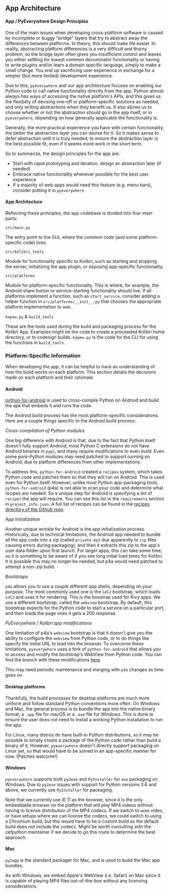App Architecture
----------------

#### App / PyEverywhere Design Principles

One of the main issues when developing cross-platform software
is caused by incomplete or buggy "bridge" layers that try
to abstract away the differences between platforms. In theory, this
should make life easier. In reality, abstracting platform differences
is a very difficult and thorny problem, so the bridge layer often
gives you insufficient control and leaves you either settling for lowest
common denominator functionality or having to write plugins and/or learn 
a domain specific language, simply to make a small change. You end up
sacrificing user experience in exchange for a simpler (but more limited)
development experience.

Due to this, `pyeverywhere` and our app architecture focuses on enabling
our Python code to call native functionality directly from the app. Python
almost always has ways of accessing the native platform's APIs, and this
gives us the flexibilty of devising one-off or platform-specific solutions
as needed, and only writing abstractions when they benefit us. It also
allows us to choose whether or not the abstraction should go in the app
itself, or in `pyeverywhere`, depending on how generally applicable the
functionality is.

Generally, the more practical experience you have with certain functionality,
the better the abstraction layer you can devise for it. So it makes sense to defer
abstraction until it is truly needed, to ensure the abstraction layer is the
best possible fit, even if it seems more work in the short term.

So to summarize, the design principles for the app are:

- Start with rapid prototyping and iteration, design an abstraction later (if needed)
- Embrace native functionality whenever possible for the best user experience
- If a majority of web apps would need this feature (e.g. menu bars), consider putting 
  it in `pyeverywhere`

#### App Architecture

Reflecting these principles, the app codebase is divided into four main parts:

`src/main.py`

The entry point to the GUI, where the common code (and some platform-specific code) lives.

`src/kolibri_tools`

Module for functionality specific to Kolibri, such as starting and stopping the
server, initializing the app plugin, or exposing app-specific functionality.

`src/platforms`

Module for platform-specific functionality. This is where, for example, the Android
share button or service-starting functionality should live. If all platforms implement
a function, such as `start_service`, consider adding a helper function in
 `src/platforms/__init__.py` that chooses the appropriate platform implementation to use.

`kapew.py` & `build_tools`

These are the tools used during the build and packaging process for the Kolibri App.
Examples might be the code to create a proceeded Kolibri home directory, or to codesign builds.
`kapew.py` is the code for the CLI for using the functions in `build_tools`.

### Platform-Specific Information

When developing the app, it can be helpful to have an understanding of how the build works on
each platform. This section details the decisions made on each platform and their rationale.

#### Android

[python-for-android](https://github.com/kivy/python-for-android) is used to cross-compile Python
on Android and build the apk that embeds it and runs the code.

The Android build process has the most platform-specific considerations. Here are a couple things
specific to the Android build process:

_Cross-compilation of Python modules_

One big difference with Android is that, due to the fact that Python itself doesn't fully support
Android, most Python C extensions do not have Android binaries in `pypi`, and many require modifications
to even build. Even some pure-Python modules may need patched to support running on Android, due
to platform differences from other implementations.

To address this, `python-for-android` created a `recipes` system, which takes Python code and
patches them so that they will run on Android. This is used even for Python itself. However, unlike
most Python app-packaging tools, `python-for-android` (p4a) is not able to scan your code and determine
what recipes are needed. So a unique step for Android is specifying a list of `recipes` the app will
require. You can see this list in the `requirements` section in `project_info.json`. A full list of
recipes can be found in the [recipes directory of the Github repo](https://github.com/kollivier/python-for-android/tree/pew_webview/pythonforandroid/recipes).

_App Initialization_

Another unique wrinkle for Android is the app initialization process. Historically, due to technical
limitations, the Android app needed to bundle all the app code into a zip (called `private.mp3` due
apparently to `zip` files causing errors during packaging), and then it extracts this zip to the
app's user data folder upon first launch. For larger apps, this can take some time, so it is something
to be aware of if you see long initial load times for Kolibri. It is possible this may no longer be
needed, but p4a would need patched to attempt a non-zip build.

_Bootstraps_

`p4a` allows you to use a couple different app shells, depending on your purpose. The most commonly
used one is the `sdl2` bootstrap, which loads `sdl2` and uses it for rendering. This is the boostrap
used for Kivy apps. We use a different bootstrap, called the `webview` bootstrap. By default, this
bootstrap expects for the Python code to start a service on a particular port, and then loads the
page ones it gets a 200 response.

_PyEverywhere / Kolibri app modifications_

One limitation of p4a's `webview` bootstrap is that it doesn't give you the ability to configure
the `webview` from Python code, or to do things like specify the initial URL to load into the browser.
To overcome these limitations, `pyeverywhere` uses a fork of `python-for-android` that allows you
to access and modify the bootstrap's WebView from Python code. You can find the branch with these
modifications [here](https://github.com/kollivier/python-for-android/tree/pew_webview).

This may need periodic maintenance and merging with `p4a` changes as time goes on.

#### Desktop platforms

Thankfully, the build processes for desktop platforms are much more uniform and follow standard
Python conventions more often. On Windows and Mac, the general process is to bundle the app into
the native binary format, a `.app` file for macOS or a `.exe` file for Windows. This is done to
ensure the user does not need to install a working Python installation to run the app.

For Linux, many distros do have built-in Python distributions, so it may be possible to simply
create a package of the Python code rather than build a binary of it. However, `pyeverywhere`
doesn't directly support packaging on Linux yet, so that would have to be solved in an app-specific
manner for now. (Patches welcome!)

#### Windows

`pyeverywhere` supports both `py2exe` and `PyInstaller` for `exe` packaging on Windows. Due to
`py2exe` issues with support for Python versions 3.6 and above, we currently use `PyInstaller`
for packaging.

Note that we currently use IE 11 as the browser, since it is the only embeddable browser on the
platform that will play MP4 videos without having to license distribution of the MP4 codecs. If
we switch to `webm` video, or have setups where we can license the codecs, we could switch to
using a Chromium build, but this would have to be a custom build as the default build does not
include the codecs. Might be worth consulting with the cefpython maintainer if we decide to go
this route to determine the best approach.

#### Mac

`py2app` is the standard packager for Mac, and is used to build the Mac app bundles.

As with Windows, we embed Apple's WebView (i.e. Safari) on Mac since it is capable of playing
MP4 files out-of-the-box without any licensing considerations.
